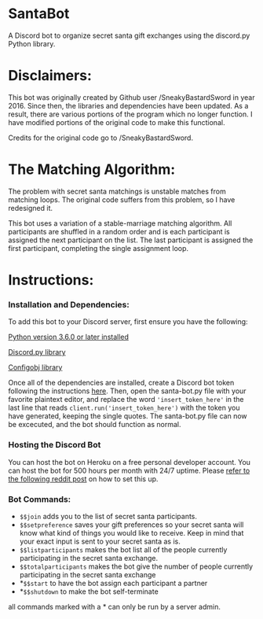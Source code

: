 # SantaBot

A Discord bot to organize secret santa gift exchanges using the discord.py Python library.

Disclaimers:
======

This bot was originally created by Github user /SneakyBastardSword in year 2016. Since then, the libraries and dependencies have been updated. As a result, there are various portions of the program which no longer function. I have modified portions of the original code to make this functional.

Credits for the original code go to /SneakyBastardSword.

The Matching Algorithm:
======

The problem with secret santa matchings is unstable matches from matching loops. The original code suffers from this problem, so I have redesigned it.

This bot uses a variation of a stable-marriage matching algorithm. All participants are shuffled in a random order and is each participant is assigned the next participant on the list. The last participant is assigned the first participant, completing the single assignment loop.

Instructions: 
======
### Installation and Dependencies:

To add this bot to your Discord server, first ensure you have the following:

[Python version 3.6.0 or later installed](https://www.python.org/downloads/)

[Discord.py library](https://github.com/Rapptz/discord.py)

[Configobj library](http://www.voidspace.org.uk/python/configobj.html#installing)

Once all of the dependencies are installed, create a Discord bot token following the instructions [here](https://github.com/reactiflux/discord-irc/wiki/Creating-a-discord-bot-&-getting-a-token). Then, open the santa-bot.py file with your favorite plaintext editor, and replace the word `'insert_token_here'` in the last line that reads `client.run('insert_token_here')` with the token you have generated, keeping the single quotes. The santa-bot.py file can now be excecuted, and the bot should function as normal.

### Hosting the Discord Bot

You can host the bot on Heroku on a free personal developer account. You can host the bot for 500 hours per month with 24/7 uptime. Please [refer to the following reddit post](https://www.reddit.com/r/discordapp/comments/6qqtup/guide_creating_and_hosting_a_discord_bot_for_free/) on how to set this up.

### Bot Commands:

- `$$join` adds you to the list of secret santa participants.
- `$$setpreference` saves your gift preferences so your secret santa will know what kind of things you would like to receive. Keep in mind that your exact input is sent to your secret santa as is. 
- `$$listparticipants` makes the bot list all of the people currently participating in the secret santa exchange.
- `$$totalparticipants` makes the bot give the number of people currently participating in the secret santa exchange
- *`$$start` to have the bot assign each participant a partner
- *`$$shutdown` to make the bot self-terminate

all commands marked with a * can only be run by a server admin.